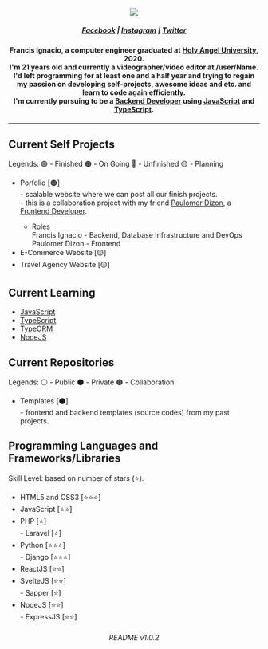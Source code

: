 <p align="center"><img src="https://i.imgur.com/Y4qfpeV.png"></p>
<h5 align="center"><a href="https://www.facebook.com/noeyignacio">Facebook</a> | <a href="https://www.instagram.com/enoweeway/">Instagram</a> | <a href="https://twitter.com/enoweewai">Twitter</a><h5>
<h4 align="center"><strong>Francis Ignacio</strong>, a computer engineer graduated at <strong><a href="https://www.hau.edu.ph/">Holy Angel University</a></strong>, 2020. <br /> I'm 21 years old and currently a videographer/video editor at /user/Name. I'd left programming for at least one and a half year and trying to regain my passion on developing self-projects, awesome ideas and etc. and learn to code again efficiently. <br> I'm currently pursuing to be a <strong><a href="https://www.guru99.com/what-is-backend-developer.html">Backend Developer</a></strong> using <a href="https://www.javascript.com/">JavaScript</a> and <a href="https://www.typescriptlang.org/">TypeScript</a>.</h4>

---

<h2><strong>Current Self Projects</strong></h2>
<p> Legends: 🟢 - Finished  🟠 - On Going  🔴 - Unfinished 🟡 - Planning</p>
<ul>
    <li>
        Porfolio [🟠]
        <div> - scalable website where we can post all our finish projects.
        <div> - this is a collaboration project with my friend <a href="https://www.facebook.com/paulo.dizon.395">Paulomer Dizon</a>, a <a href="https://frontendmasters.com/books/front-end-handbook/2018/what-is-a-FD.html">Frontend Developer</a>.
        <ul>
            <li>
                Roles
                <div> Francis Ignacio - Backend, Database Infrastructure and DevOps
                <div> Paulomer Dizon - Frontend
            </li>
        </ul>
    </li>
    <li>
        E-Commerce Website [🟡]
    </li>
    <li>
        Travel Agency Website [🟡]
    </li>
</ul>

<h2><strong>Current Learning</strong></h2>
<ul>
    <li><a href="https://www.javascript.com/">JavaScript</a></li>
    <li><a href="https://www.typescriptlang.org/">TypeScript</a></li>
    <li><a href="https://typeorm.io/#/">TypeORM</a></li>
    <li><a href="https://nodejs.org/en/">NodeJS</a></li>
</ul>

<h2><strong>Current Repositories</strong></h2>
<p> Legends: ⚪ - Public  ⚫ - Private 🟤 - Collaboration</p>
<ul>
    <li>
        Templates [⚫]
        <div> - frontend and backend templates (source codes) from my past projects.
    </li>
</ul>

<h2><strong>Programming Languages and Frameworks/Libraries</strong></h2>
<p> Skill Level: based on number of stars (⭐).</p>
<ul>
    <li>HTML5 and CSS3 [⭐⭐⭐]</li>
    <li>JavaScript [⭐⭐]</li>
    <li>
        PHP [⭐]
        <div> - Laravel [⭐]
    </li>
    <li>
        Python [⭐⭐⭐]
        <div> - Django [⭐⭐⭐]
    </li>
    <li>ReactJS [⭐⭐]</li>
    <li>
        SvelteJS [⭐⭐]
        <div> - Sapper [⭐]
    </li>
    <li>
        NodeJS [⭐⭐]
        <div> - ExpressJS [⭐⭐]
    </li>
</ul>

<h6 align="center">README v1.0.2</h6>

